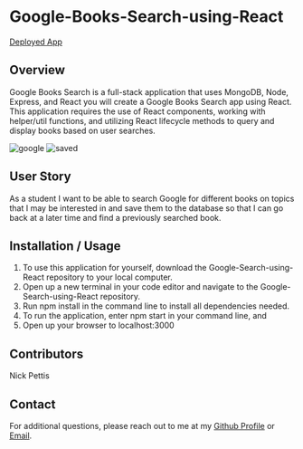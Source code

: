 # Google-Books-Search-using-React

[Deployed App](https://intense-dusk-18342.herokuapp.com/)

## Overview

Google Books Search is a full-stack application that uses MongoDB, Node, Express, and React you will create a Google Books Search app using React. This application requires the use of React components, working with helper/util functions, and utilizing React lifecycle methods to query and display books based on user searches.

![google](https://user-images.githubusercontent.com/65740432/98860724-1b4e1980-2432-11eb-95b6-c18a0f79dd5e.PNG)
![saved](https://user-images.githubusercontent.com/65740432/98860735-1e490a00-2432-11eb-91de-dc2b0a64dbbc.PNG)

## User Story

As a student I want to be able to search Google for different books on topics that I may be interested in and save them to the database so that I can go back at a later time and find a previously searched book.

## Installation / Usage

1. To use this application for yourself, download the Google-Search-using-React repository to your local computer.
2. Open up a new terminal in your code editor and navigate to the Google-Search-using-React repository.
3. Run npm install in the command line to install all dependencies needed.
4. To run the application, enter npm start in your command line, and
5. Open up your browser to localhost:3000

## Contributors

Nick Pettis

## Contact

For additional questions, please reach out to me at my [Github Profile](https://github.com/pettisnick) or [Email](pettisnick@gmail.com).

